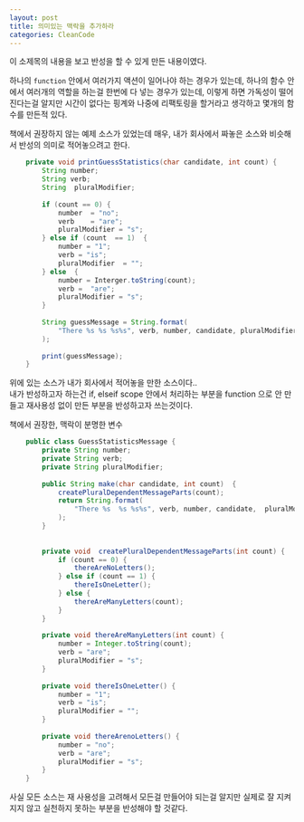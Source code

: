 ```yaml
---
layout: post
title: 의미있는 맥락을 추가하라
categories: CleanCode
---
```


이 소제목의 내용을 보고 반성을 할 수 있게 만든 내용이였다. <br/>

하나의 `function` 안에서 여러가지 액션이 일어나야 하는 경우가 있는데,
하나의 함수 안에서 여러개의 역할을 하는걸 한번에 다 넣는 경우가 있는데, 
이렇게 하면 가독성이 떨어진다는걸 알지만 시간이 없다는 핑계와 나중에 리팩토링을 할거라고 생각하고 몇개의 함수를 만든적 있다.

책에서 권장하지 않는 예제 소스가 있었는데 매우, 내가 회사에서 짜놓은 소스와 비슷해서 반성의 의미로 적어놓으려고 한다.

```java
    private void printGuessStatistics(char candidate, int count) {
        String number;
        String verb;
        String  pluralModifier;
        
        if (count == 0) {
            number  = "no";
            verb    = "are";
            pluralModifier = "s";
        } else if (count  == 1)  {
            number = "1";
            verb = "is";
            pluralModifier  = "";
        } else  {
            number = Interger.toString(count);
            verb =  "are";
            pluralModifier = "s";
        }
        
        String guessMessage = String.format(
            "There %s %s %s%s", verb, number, candidate, pluralModifier 
        );
        
        print(guessMessage);
    }
```


위에 있는 소스가 내가 회사에서 적어놓을 만한 소스이다.. <br/>
내가 반성하고자 하는건 if, elseif scope 안에서 처리하는 부분을 function 으로 안 만들고 
 재사용성 없이 만든 부분을 반성하고자 쓰는것이다.

책에서 권장한, 맥락이 분명한 변수
```java
    public class GuessStatisticsMessage {
        private String number;
        private String verb;
        private String pluralModifier;
        
        public String make(char candidate, int count)  {
            createPluralDependentMessageParts(count);
            return String.format(
                "There %s  %s %s%s", verb, number, candidate,  pluralModifier
            );
        }
    
        
        private void  createPluralDependentMessageParts(int count) {
            if (count == 0) {
                thereAreNoLetters();
            } else if (count == 1) {
                thereIsOneLetter();
            } else {
                thereAreManyLetters(count);
            }
        }
        
        private void thereAreManyLetters(int count) {
            number = Integer.toString(count);
            verb = "are";
            pluralModifier = "s";
        }
        
        private void thereIsOneLetter() {
            number = "1";
            verb = "is";
            pluralModifier = "";
        }
        
        private void thereArenoLetters() {
            number = "no";
            verb = "are";
            pluralModifier = "s";
        }
    }
```
사실 모든 소스는 재 사용성을 고려해서 모든걸 만들어야 되는걸 알지만
실제로 잘 지켜지지 않고 실천하지 못하는 부분을 반성해야 할 것같다.

